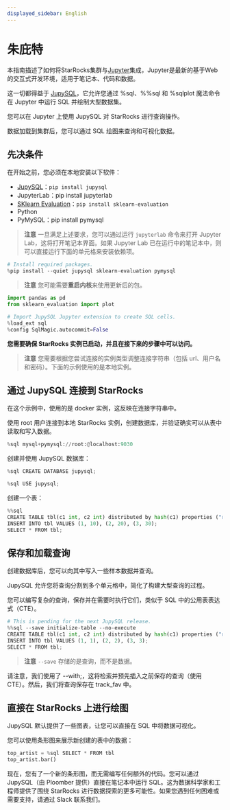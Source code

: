 ```yaml
---
displayed_sidebar: English
---
```


# 朱庇特

本指南描述了如何将StarRocks集群与[Jupyter](https://jupyter.org/)集成，Jupyter是最新的基于Web的交互式开发环境，适用于笔记本、代码和数据。

这一切都得益于 [JupySQL](https://jupysql.ploomber.io/)，它允许您通过 %sql、%%sql 和 %sqlplot 魔法命令在 Jupyter 中运行 SQL 并绘制大型数据集。

您可以在 Jupyter 上使用 JupySQL 对 StarRocks 进行查询操作。

数据加载到集群后，您可以通过 SQL 绘图来查询和可视化数据。

## 先决条件

在开始之前，您必须在本地安装以下软件：

- [JupySQL](https://jupysql.ploomber.io/en/latest/quick-start.html)：`pip install jupysql`
- JupyterLab：pip install jupyterlab
- [SKlearn Evaluation](https://github.com/ploomber/sklearn-evaluation)：`pip install sklearn-evaluation`
- Python
- PyMySQL：pip install pymysql

> **注意**
> 一旦满足上述要求，您可以通过运行 `jupyterlab` 命令来打开 Jupyter Lab，这将打开笔记本界面。如果 Jupyter Lab 已在运行中的笔记本中，则可以直接运行下面的单元格来安装依赖项。

```python
# Install required packages.
%pip install --quiet jupysql sklearn-evaluation pymysql
```

> **注意**
> 您可能需要**重启内核**来使用更新后的包。

```python
import pandas as pd
from sklearn_evaluation import plot

# Import JupySQL Jupyter extension to create SQL cells.
%load_ext sql
%config SqlMagic.autocommit=False
```

**您需要确保 StarRocks 实例已启动，并且在接下来的步骤中可以访问。**

> **注意**
> 您需要根据您尝试连接的实例类型调整连接字符串（包括 url、用户名和密码）。下面的示例使用的是本地实例。

## 通过 JupySQL 连接到 StarRocks

在这个示例中，使用的是 docker 实例，这反映在连接字符串中。

使用 root 用户连接到本地 StarRocks 实例，创建数据库，并验证确实可以从表中读取和写入数据。

```python
%sql mysql+pymysql://root:@localhost:9030
```

创建并使用 JupySQL 数据库：

```python
%sql CREATE DATABASE jupysql;
```

```python
%sql USE jupysql;
```

创建一个表：

```python
%%sql
CREATE TABLE tbl(c1 int, c2 int) distributed by hash(c1) properties ("replication_num" = "1");
INSERT INTO tbl VALUES (1, 10), (2, 20), (3, 30);
SELECT * FROM tbl;
```

## 保存和加载查询

创建数据库后，您可以向其中写入一些样本数据并查询。

JupySQL 允许您将查询分割到多个单元格中，简化了构建大型查询的过程。

您可以编写复杂的查询，保存并在需要时执行它们，类似于 SQL 中的公用表表达式（CTE）。

```python
# This is pending for the next JupySQL release.
%%sql --save initialize-table --no-execute
CREATE TABLE tbl(c1 int, c2 int) distributed by hash(c1) properties ("replication_num" = "1");
INSERT INTO tbl VALUES (1, 1), (2, 2), (3, 3);
SELECT * FROM tbl;
```

> **注意**
> `--save` 存储的是查询，而不是数据。

请注意，我们使用了 --with;，这将检索并预先插入之前保存的查询（使用 CTE）。然后，我们将查询保存在 track_fav 中。

## 直接在 StarRocks 上进行绘图

JupySQL 默认提供了一些图表，让您可以直接在 SQL 中将数据可视化。

您可以使用条形图来展示新创建的表中的数据：

```python
top_artist = %sql SELECT * FROM tbl
top_artist.bar()
```

现在，您有了一个新的条形图，而无需编写任何额外的代码。您可以通过 JupySQL（由 Ploomber 提供）直接在笔记本中运行 SQL。这为数据科学家和工程师提供了围绕 StarRocks 进行数据探索的更多可能性。如果您遇到任何困难或需要支持，请通过 Slack 联系我们。
